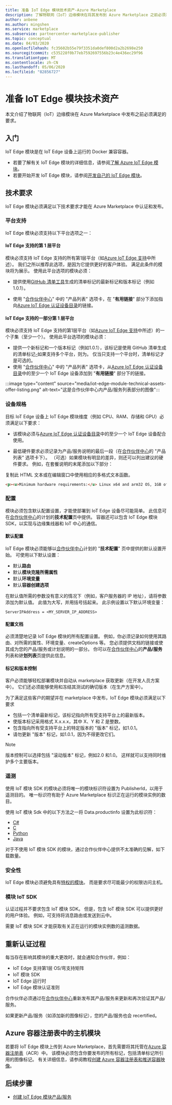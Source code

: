 ```yaml
---
title: 准备 IoT Edge 模块技术资产-Azure Marketplace
description: 了解物联网（IoT）边缘模块在将其发布到 Azure Marketplace 之前必须满足的技术和配置要求。
author: anbene
ms.author: mingshen
ms.service: marketplace
ms.subservice: partnercenter-marketplace-publisher
ms.topic: conceptual
ms.date: 04/03/2020
ms.openlocfilehash: fc35602b55e79f3351da0def800d2a2b2698e250
ms.sourcegitcommit: c535228f0b77eb7592697556b23c4e436ec29f96
ms.translationtype: MT
ms.contentlocale: zh-CN
ms.lasthandoff: 05/06/2020
ms.locfileid: "82856727"
---
```

# <a name="prepare-your-iot-edge-module-technical-assets"></a>准备 IoT Edge 模块技术资产

本文介绍了物联网（IoT）边缘模块在 Azure Marketplace 中发布之前必须满足的要求。

## <a name="get-started"></a>入门

IoT Edge 模块是在 IoT Edge 设备上运行的 Docker 兼容容器。

- 若要了解有关 IoT Edge 模块的详细信息，请参阅[了解 Azure IoT Edge 模块](https://docs.microsoft.com/azure/iot-edge/iot-edge-modules)。
- 若要开始开发 IoT Edge 模块，请参阅[开发自己的 IoT Edge 模块](https://docs.microsoft.com/azure/iot-edge/module-development)。

## <a name="technical-requirements"></a>技术要求

IoT Edge 模块必须满足以下技术要求才能在 Azure Marketplace 中认证和发布。

### <a name="platform-support"></a>平台支持

IoT Edge 模块必须支持以下平台选项之一：

#### <a name="tier-1-platforms-supported-by-iot-edge"></a>IoT Edge 支持的第 1 层平台

模块必须支持 IoT Edge 支持的所有第1层平台（如[Azure IoT Edge 支持](https://docs.microsoft.com/azure/iot-edge/support)中所述）。 我们之所以推荐此选项，是因为它提供更好的客户体验。 满足此条件的模块将为展示。 使用此平台选项的模块必须：

- 提供使用[GitHub 清单工具](https://github.com/estesp/manifest-tool)生成的清单标记的最新标记和版本标记（例如1.0.1）。

- 使用 "[合作伙伴中心](https://partner.microsoft.com/dashboard/commercial-marketplace)" 中的 "产品列表" 选项卡，在 "**有用链接**" 部分下添加指向[Azure IoT Edge 认证设备目录](https://catalog.azureiotsolutions.com/alldevices?filters={%2218%22:[%221%22]}/)的链接。

#### <a name="a-subset-of-tier-1-platforms-supported-by-iot-edge"></a>IoT Edge 支持的一部分第 1 层平台

模块必须支持 IoT Edge 支持的第1层平台（如[Azure IoT Edge 支持](https://docs.microsoft.com/azure/iot-edge/support)中所述）的一个子集（至少一个）。 使用此平台选项的模块必须：

- 提供一个新标记和一个版本标记（例如1.0.1），该标记是使用 GitHub 清单生成的清单标记[-](https://github.com/estesp/manifest-tool)如果支持多个平台，则为。 仅当只支持一个平台时，清单标记才是可选的。
- 使用 "[合作伙伴中心](https://partner.microsoft.com/dashboard/commercial-marketplace)" 中的 "产品列表" 选项卡，从[Azure IoT Edge 认证设备目录](https://catalog.azureiotsolutions.com/)中的至少一个 IoT Edge 设备添加到 "**有用链接**" 部分下的链接。

:::image type="content" source="media/iot-edge-module-technical-assets-offer-listing.png" alt-text="这是合作伙伴中心内产品/服务列表部分的图像":::

### <a name="device-dimensions"></a>设备规格

目标 IoT Edge 设备上 IoT Edge 模块维度（例如 CPU、RAM、存储和 GPU）必须满足以下要求：

- 该模块必须与[Azure IoT Edge 认证设备目录](https://catalog.azureiotsolutions.com/)中的至少一个 IoT Edge 设备配合使用。

- 最低硬件要求必须记录为产品/服务说明的最后一段（在[合作伙伴中心](https://partner.microsoft.com/dashboard/commercial-marketplace)的 "产品列表" 选项卡下）。 （可选）如果模块有明显的差异，则还可以列出建议的硬件要求。 例如，在套餐说明的末尾添加以下部分：

复制此 HTML 文本或在编辑窗口中使用相应的多格式文本函数。

```html
<p><u>Minimum hardware requirements:</u> Linux x64 and arm32 OS, 1GB of RAM, 500 Mb of storage</p>
```

### <a name="configuration"></a>配置

模块必须包含默认配置设置，才能使部署到 IoT Edge 设备尽可能简单。 此信息可在[合作伙伴中心](https://partner.microsoft.com/dashboard/commercial-marketplace)的计划的**技术配置**页中提供。 容器还可以包含 IoT Edge 模块 SDK，以实现与边缘集线器和 IoT 中心的通信。

#### <a name="default-configuration"></a>默认配置

IoT Edge 模块必须能够以[合作伙伴中心](https://partner.microsoft.com/dashboard/commercial-marketplace)计划的 "**技术配置**" 页中提供的默认设置开始。 可使用以下默认设置：

- 默认**路由**
- 默认**模块克隆所需属性**
- 默认**环境变量**
- 默认**容器创建选项**

在默认值所需的参数没有意义的情况下（例如，客户服务器的 IP 地址），请将参数添加为默认值。 此值为大写，并用括号括起来。 此示例设置以下默认环境变量：

```
ServerIPAddress = <MY_SERVER_IP_ADDRESS>
```

#### <a name="configuration-documentation"></a>配置文档

必须清楚地记录 IoT Edge 模块的所有配置设置。 例如，你必须记录如何使用其路由、对所需的属性、环境变量、createOptions 等。 您必须提供文档的链接或使其成为您的产品/服务或计划说明的一部分。 你可以在[合作伙伴中心](https://partner.microsoft.com/dashboard/commercial-marketplace)的**产品/服务**列表和**计划列表**页提供此信息。

#### <a name="tags-and-versioning"></a>标记和版本控制

客户必须能够轻松部署模块并自动从 marketplace 获取更新（在开发人员方案中）。 它们还必须能够使用和冻结其测试的确切版本（在生产方案中）。

为了满足这些客户的期望并在 marketplace 中发布，IoT Edge 模块必须满足以下要求

- 包括一个清单最新标记，该标记指向所有受支持平台上的最新版本。
- 使版本标记采用格式 X.x.x.x，其中 X、Y 和 Z 是整数。
- 包含指向所有受支持平台上的特定版本的 "版本" 标记，如1.0.1。
- 请勿更新 "版本" 标记，如1.0.1，因为不得更改它们。

> [!NOTE]
> 版本控制可以选择包括 "滚动版本" 标记，例如2.0 和1.0。 这样就可以支持同时维护多个主要版本。

### <a name="telemetry"></a>遥测

使用 IoT 模块 SDK 的模块必须将唯一的模块标识符设置为 PublisherId，以用于遥测目的。 唯一标识符有助于 Azure Marketplace 标识正在运行的模块实例的数目。

使用 IoT 模块 Sdk 中的以下方法之一将 Data.productinfo 设置为此标识符：

- [C#](https://docs.microsoft.com/dotnet/api/microsoft.azure.devices.client.deviceclient.productinfo?view=azure-dotnet#Microsoft_Azure_Devices_Client_DeviceClient_ProductInfo)
- [C](https://github.com/Azure/azure-iot-sdk-c/blob/master/doc/Iothub_sdk_options.md)
- [Python](https://github.com/Azure/azure-iot-sdk-c/blob/master/doc/Iothub_sdk_options.md)
- [Java](https://docs.microsoft.com/java/api/com.microsoft.azure.sdk.iot.device.productinfo?view=azure-java-stable)

对于不使用 IoT 模块 SDK 的模块，通过合作伙伴中心提供不太准确的见解，如下载数量。

### <a name="security"></a>安全性

IoT Edge 模块必须避免具有[特权的模块](https://docs.docker.com/engine/reference/run/#runtime-privilege-and-linux-capabilities)。 而是要求尽可能最少的权限访问主机。

### <a name="module-iot-sdk"></a>模块 IoT SDK

认证过程并不要求包含 IoT 模块 SDK。 但是，包含 IoT 模块 SDK 可以提供更好的用户体验。 例如，可支持将消息路由或发送到云中。

需要 IoT 模块 SDK 才能获取有关正在运行的模块实例数的遥测数据。

## <a name="recertification-process"></a>重新认证过程

每当存在影响其模块的重大更改时，就会通知合作伙伴，例如：

- IoT Edge 支持第1层 OS/弯支持矩阵
- IoT 模块 SDK
- IoT Edge 运行时
- IoT Edge 模块认证准则

合作伙伴必须通过在[合作伙伴中心](https://partner.microsoft.com/dashboard/commercial-marketplace)重新发布其产品/服务来更新和再次验证其产品/服务。

如果更新产品/服务（如添加新的图像标记），您的产品/服务也会 recertified。

## <a name="host-module-in-azure-container-registry"></a>Azure 容器注册表中的主机模块

若要将 IoT Edge 模块上传到 Azure Marketplace，首先需要将其托管在[Azure 容器注册表](https://azure.microsoft.com/services/container-registry/)（ACR）中。 该模块必须包含你要发布的所有标记，包括清单标记所引用的图像标记。 有关详细信息，请参阅教程[创建 Azure 容器注册表和推送容器映像](https://docs.microsoft.com/azure/container-instances/container-instances-tutorial-prepare-acr)。

## <a name="next-steps"></a>后续步骤

- [创建 IoT Edge 模块产品/服务](https://docs.microsoft.com/azure/marketplace/partner-center-portal/azure-iot-edge-module-creation)